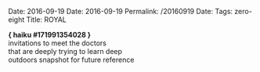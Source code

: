 Date: 2016-09-19
Date: 2016-09-19
Permalink: /20160919
Date: 
Tags: zero-eight
Title: ROYAL
  
**{ haiku #171991354028 }**  
invitations to meet the doctors  
that are deeply trying to learn deep  
outdoors snapshot for future reference  
